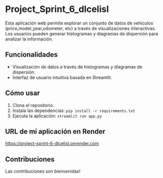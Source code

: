 # Project_Sprint_6_dlcelisl

Esta aplicación web permite explorar un conjunto de datos de vehiculos (price,model_year,odometer, etc) a través de visualizaciones interactivas. Los usuarios pueden generar histogramas y diagramas de dispersión para analizar la información.

## Funcionalidades
* Visualización de datos a través de histogramas y diagramas de dispersión.
* Interfaz de usuario intuitiva basada en Streamlit.

## Cómo usar
1. Clona el repositorio.
2. Instala las dependencias: `pip install -r requirements.txt`
3. Ejecuta la aplicación: `streamlit run app.py`

## URL de mi aplicación en Render 

https://project-sprint-6-dlcelisl.onrender.com

## Contribuciones
Las contribuciones son bienvenidas!


